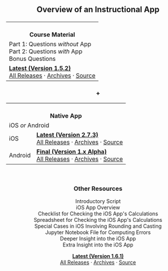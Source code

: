 <!-- ## Front Page Content

This website is powered by [GitLab Pages](https://about.gitlab.com/features/pages/)
/ [Hugo](https://gohugo.io) and can be built in under 1 minute.
Literally. It uses the `beautifulhugo` theme which supports content on your front page.
Edit `/content/_index.md` to change what appears here. Delete `/content/_index.md`
if you don't want any content here.

Head over to the [GitLab project](https://gitlab.com/pages/hugo) to get started. -->

<center>

## Overview of an Instructional App<p>

<!-- &nbsp; -->

<table>
    <tr>
        <th><i class="far fa-copy"></i><br>
        Course Material</th>
    </tr>
    <tr>
        <td>Part 1: Questions <i>without</i> App<br>
        Part 2: Questions <i>with</i> App<br>
        Bonus Questions</td>
    </tr>
    <tr>
        <td><a href="https://gitlab.com/check-student-loans/course-material/uploads/211ba49cf87238db8a40cea88ab918fd/course_material.pdf"><b>Latest (Version 1.5.2)</b></a><br>
        <a href="https://gitlab.com/check-student-loans/course-material/-/releases">All Releases</a> &middot; <a href="https://gitlab.com/check-student-loans/course-material/tree/master/Archives">Archives</a> &middot; <a href="https://gitlab.com/check-student-loans/course-material">Source</a></td>
    </tr>
</table>

### +

<table>
    <tr>
        <th colspan="2"><i class="fas fa-mobile-alt"></i><br>
        Native App</th>
    </tr>
    <tr>
        <td colspan="2">iOS <i>or</i> Android</td>
    </tr>
    <tr>
        <td>iOS</td>
        <td><a href="https://gitlab.com/check-student-loans/ios/blob/4172d97e2c662a302fd6dc104078088c6114842f/Archives/latest-2_7_3.ipa"><b>Latest (Version 2.7.3)</b></a><br>
        <a href="https://gitlab.com/check-student-loans/ios/-/releases">All Releases</a> &middot; <a href="https://gitlab.com/check-student-loans/ios/tree/master/Archives">Archives</a> &middot; <a href="https://gitlab.com/check-student-loans/ios">Source</a></td>
    </tr>
    <tr>
        <td>Android</td>
        <td><a href="https://gitlab.com/check-student-loans/android/blob/de29e4fcdc350906f95523c4cab2d66934adb97d/Archives/final.apk"><b>Final (Version 1.x Alpha)</b></a><br>
        <a href="https://gitlab.com/check-student-loans/android/-/releases">All Releases</a> &middot; <a href="https://gitlab.com/check-student-loans/android/tree/master/Archives">Archives</a> &middot; <a href="https://gitlab.com/check-student-loans/android">Source</a></td>
    </tr>
</table><br>

### Other Resources
<i class="far fa-file"></i> Introductory Script<br>
<i class="far fa-file"></i> iOS App Overview<br>
<i class="far fa-file"></i> Checklist for Checking the iOS App's Calculations<br>
<i class="far fa-file"></i> Spreadsheet for Checking the iOS App's Calculations<br>
<i class="far fa-file"></i> Special Cases in iOS Involving Rounding and Casting<br>
<i class="far fa-file-code"></i> Jupyter Notebook File for Computing Errors<br>
<i class="far fa-file"></i> Deeper Insight into the iOS App<br>
<i class="far fa-file"></i> Extra Insight into the iOS App<p>
**[Latest (Version 1.6.1)](https://gitlab.com/check-student-loans/other-resources/blob/f39071e75c4e5c3d5796838383c749baa0bdf3cb/Archives/latest-1_6_1.zip)**<br>
[All Releases](https://gitlab.com/check-student-loans/other-resources/-/releases) &middot; [Archives](https://gitlab.com/check-student-loans/other-resources/tree/master/Archives) &middot; [Source](https://gitlab.com/check-student-loans/other-resources)

</center>